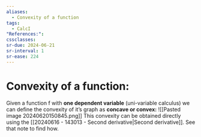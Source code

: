 ```yaml
---
aliases:
  - Convexity of a function
tags:
  - CalcI
"References:": 
cssclasses: 
sr-due: 2024-06-21
sr-interval: 1
sr-ease: 224
---
```

# Convexity of a function: 

Given a function f with **one dependent variable** (uni-variable calculus) we can define the convexity of it’s graph as **concave or convex:**
![[Pasted image 20240620150845.png]]
This convexity can be obtained directly using the [[20240616 - 143013 - Second derivative|Second derivative]]. See that note to find how. 

